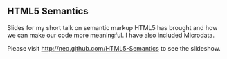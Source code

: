 ## HTML5 Semantics

Slides for my short talk on semantic markup HTML5 has brought and how we can make our code more meaningful. I have also included Microdata. 

Please visit http://neo.github.com/HTML5-Semantics to see the slideshow. 